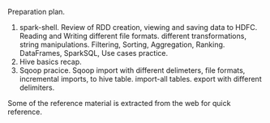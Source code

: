 Preparation plan.
1. spark-shell.  Review of RDD creation, viewing and saving data to HDFC. Reading and Writing different file formats.
   different transformations, string manipulations. Filtering, Sorting, Aggregation, Ranking. DataFrames, SparkSQL, Use cases practice.
2. Hive basics recap. 
3. Sqoop pracice. Sqoop import with different delimeters, file formats, incremental imports, to hive table. import-all tables. export with    different delimiters.

Some of the reference material is extracted from the web for quick reference. 
